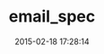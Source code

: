 ---
layout: post
title:  "email_spec"
repo:   "bmabey/email-spec"
date:   2015-02-18 17:28:14
gemurl: http://github.com/bmabey/email-spec/
---